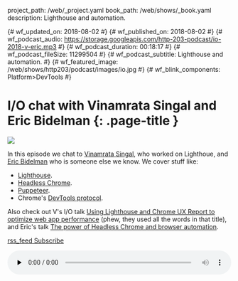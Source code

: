 project_path: /web/_project.yaml book_path: /web/shows/_book.yaml description: Lighthouse and automation.

{# wf_updated_on: 2018-08-02 #} {# wf_published_on: 2018-08-02 #} {# wf_podcast_audio: https://storage.googleapis.com/http-203-podcast/io-2018-v-eric.mp3 #} {# wf_podcast_duration: 00:18:17 #} {# wf_podcast_fileSize: 11299504 #} {# wf_podcast_subtitle: Lighthouse and automation. #} {# wf_featured_image: /web/shows/http203/podcast/images/io.jpg #} {# wf_blink_components: Platform>DevTools #}

# I/O chat with Vinamrata Singal and Eric Bidelman {: .page-title }

<img src="/web/shows/http203/podcast/images/io.jpg" class="attempt-right" />

In this episode we chat to [Vinamrata Singal](https://twitter.com/vinamratas), who worked on Lighthoue, and [Eric Bidelman](https://twitter.com/ebidel) who is someone else we know. We cover stuff like:

* [Lighthouse](/web/tools/lighthouse/).
* [Headless Chrome](/web/updates/2017/04/headless-chrome).
* [Puppeteer](/web/tools/puppeteer/).
* Chrome's [DevTools protocol](https://chromedevtools.github.io/devtools-protocol/).

Also check out V's I/O talk [Using Lighthouse and Chrome UX Report to optimize web app performance](https://www.youtube.com/watch?v=UvK9zAsSM8Q) (phew, they used all the words in that title), and Eric's talk [The power of Headless Chrome and browser automation](https://www.youtube.com/watch?v=lhZOFUY1weo).

<a href="http://feeds.feedburner.com/Http203Podcast">
  <span class="material-icons">rss_feed</span>
  Subscribe
</a>

<audio style="width: 100%"
src="https://storage.googleapis.com/http-203-podcast/io-2018-v-eric.mp3" controls
preload="none"></audio>
